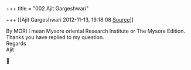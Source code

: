 +++
title = "002 Ajit Gargeshwari"

+++
[[Ajit Gargeshwari	2012-11-13, 19:18:08 [Source](https://groups.google.com/g/samskrita/c/oHsk_cTLlo4)]]



By MORI I mean Mysore oriental Research Institute or The Mysore Edition. Thanks you have replied to my question.  
Regards  
Ajit  



